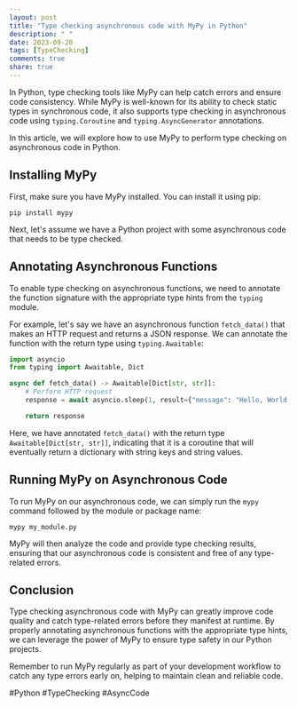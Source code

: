 ```yaml
---
layout: post
title: "Type checking asynchronous code with MyPy in Python"
description: " "
date: 2023-09-20
tags: [TypeChecking]
comments: true
share: true
---
```


In Python, type checking tools like MyPy can help catch errors and ensure code consistency. While MyPy is well-known for its ability to check static types in synchronous code, it also supports type checking in asynchronous code using `typing.Coroutine` and `typing.AsyncGenerator` annotations.

In this article, we will explore how to use MyPy to perform type checking on asynchronous code in Python.

## Installing MyPy

First, make sure you have MyPy installed. You can install it using pip:

```shell
pip install mypy
```

Next, let's assume we have a Python project with some asynchronous code that needs to be type checked.

## Annotating Asynchronous Functions

To enable type checking on asynchronous functions, we need to annotate the function signature with the appropriate type hints from the `typing` module.

For example, let's say we have an asynchronous function `fetch_data()` that makes an HTTP request and returns a JSON response. We can annotate the function with the return type using `typing.Awaitable`:

```python
import asyncio
from typing import Awaitable, Dict

async def fetch_data() -> Awaitable[Dict[str, str]]:
    # Perform HTTP request
    response = await asyncio.sleep(1, result={"message": "Hello, World!"})

    return response
```

Here, we have annotated `fetch_data()` with the return type `Awaitable[Dict[str, str]]`, indicating that it is a coroutine that will eventually return a dictionary with string keys and string values.

## Running MyPy on Asynchronous Code

To run MyPy on our asynchronous code, we can simply run the `mypy` command followed by the module or package name:

```shell
mypy my_module.py
```

MyPy will then analyze the code and provide type checking results, ensuring that our asynchronous code is consistent and free of any type-related errors.

## Conclusion

Type checking asynchronous code with MyPy can greatly improve code quality and catch type-related errors before they manifest at runtime. By properly annotating asynchronous functions with the appropriate type hints, we can leverage the power of MyPy to ensure type safety in our Python projects.

Remember to run MyPy regularly as part of your development workflow to catch any type errors early on, helping to maintain clean and reliable code.

#Python #TypeChecking #AsyncCode